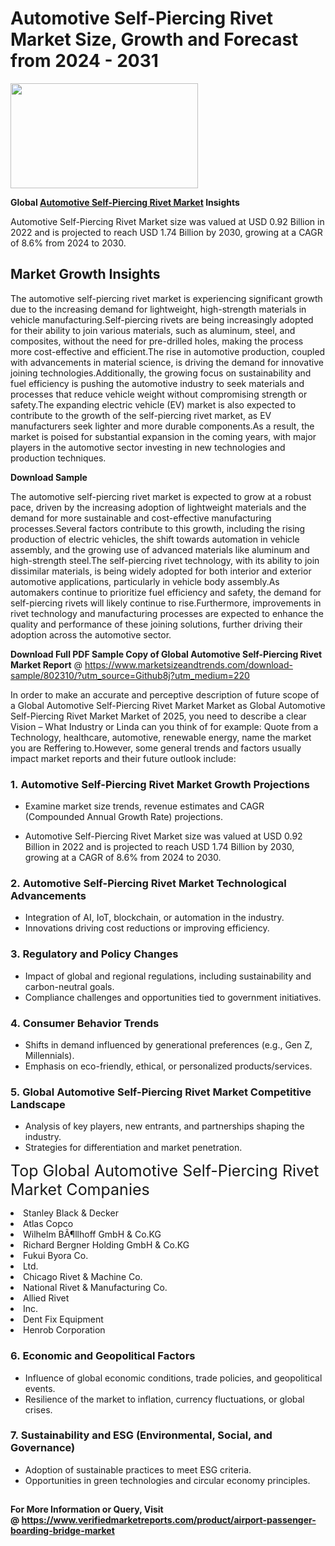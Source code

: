 <H1>Automotive Self-Piercing Rivet Market Size, Growth and Forecast from 2024 - 2031</H1><img class="aligncenter size-medium wp-image-584254" src="https://thirdeyenews.in/wp-content/uploads/2024/09/Global-Market-Research-300x168.jpeg" alt="" width="300" height="168" /><p><strong>Global&nbsp;<a href="https://www.marketsizeandtrends.com/download-sample/802310/?utm_source=Github8j?utm_medium=220">Automotive Self-Piercing Rivet Market</a> Insights</strong></p><p>Automotive Self-Piercing Rivet Market size was valued at USD 0.92 Billion in 2022 and is projected to reach USD 1.74 Billion by 2030, growing at a CAGR of 8.6% from 2024 to 2030.</p><p><h2>Market Growth Insights</h2> <p>The automotive self-piercing rivet market is experiencing significant growth due to the increasing demand for lightweight, high-strength materials in vehicle manufacturing.Self-piercing rivets are being increasingly adopted for their ability to join various materials, such as aluminum, steel, and composites, without the need for pre-drilled holes, making the process more cost-effective and efficient.The rise in automotive production, coupled with advancements in material science, is driving the demand for innovative joining technologies.Additionally, the growing focus on sustainability and fuel efficiency is pushing the automotive industry to seek materials and processes that reduce vehicle weight without compromising strength or safety.The expanding electric vehicle (EV) market is also expected to contribute to the growth of the self-piercing rivet market, as EV manufacturers seek lighter and more durable components.As a result, the market is poised for substantial expansion in the coming years, with major players in the automotive sector investing in new technologies and production techniques.</p> <p><strong>Download Sample</strong></p> <p>The automotive self-piercing rivet market is expected to grow at a robust pace, driven by the increasing adoption of lightweight materials and the demand for more sustainable and cost-effective manufacturing processes.Several factors contribute to this growth, including the rising production of electric vehicles, the shift towards automation in vehicle assembly, and the growing use of advanced materials like aluminum and high-strength steel.The self-piercing rivet technology, with its ability to join dissimilar materials, is being widely adopted for both interior and exterior automotive applications, particularly in vehicle body assembly.As automakers continue to prioritize fuel efficiency and safety, the demand for self-piercing rivets will likely continue to rise.Furthermore, improvements in rivet technology and manufacturing processes are expected to enhance the quality and performance of these joining solutions, further driving their adoption across the automotive sector.</p> <p><span class=""><strong>Download Full PDF Sample Copy of Global Automotive Self-Piercing Rivet Market Report</strong> @ <a href="https://www.marketsizeandtrends.com/download-sample/802310/?utm_source=Github8j?utm_medium=220" target="_blank">https://www.marketsizeandtrends.com/download-sample/802310/?utm_source=Github8j?utm_medium=220</a></span></p><p>In order to make an accurate and perceptive description of future scope of a Global&nbsp;Automotive Self-Piercing Rivet Market Market as Global&nbsp;Automotive Self-Piercing Rivet Market Market of 2025, you need to describe a clear Vision &ndash; What Industry or Linda can you think of for example: Quote from a Technology, healthcare, automotive, renewable energy, name the market you are Reffering to.However, some general trends and factors usually impact market reports and their future outlook include:</p><h3>1.&nbsp;<strong>Automotive Self-Piercing Rivet Market Growth Projections</strong></h3><ul><li>Examine market size trends, revenue estimates and CAGR (Compounded Annual Growth Rate) projections.</li><li><p>Automotive Self-Piercing Rivet Market size was valued at USD 0.92 Billion in 2022 and is projected to reach USD 1.74 Billion by 2030, growing at a CAGR of 8.6% from 2024 to 2030.</p></li></ul><h3>2.&nbsp;<strong>Automotive Self-Piercing Rivet Market Technological Advancements</strong></h3><ul><li>Integration of AI, IoT, blockchain, or automation in the industry.</li><li>Innovations driving cost reductions or improving efficiency.</li></ul><h3>3.&nbsp;<strong>Regulatory and Policy Changes</strong></h3><ul><li>Impact of global and regional regulations, including sustainability and carbon-neutral goals.</li><li>Compliance challenges and opportunities tied to government initiatives.</li></ul><h3>4.&nbsp;<strong>Consumer Behavior Trends</strong></h3><ul><li>Shifts in demand influenced by generational preferences (e.g., Gen Z, Millennials).</li><li>Emphasis on eco-friendly, ethical, or personalized products/services.</li></ul><h3>5.&nbsp;<strong>Global Automotive Self-Piercing Rivet Market Competitive Landscape</strong></h3><ul><li>Analysis of key players, new entrants, and partnerships shaping the industry.</li><li>Strategies for differentiation and market penetration.</li></ul><p data-pm-slice="1 1 []"><span style="color: inherit; font-family: inherit; font-size: 25px;">Top Global Automotive Self-Piercing Rivet Market Companies</span></p><div class="" data-test-id=""><p><li>Stanley Black & Decker</li><li> Atlas Copco</li><li> Wilhelm BÃ¶llhoff GmbH & Co.KG</li><li> Richard Bergner Holding GmbH & Co.KG</li><li> Fukui Byora Co.</li><li> Ltd.</li><li> Chicago Rivet & Machine Co.</li><li> National Rivet & Manufacturing Co.</li><li> Allied Rivet</li><li> Inc.</li><li> Dent Fix Equipment</li><li> Henrob Corporation</li></p></div><h3>6.&nbsp;<strong>Economic and Geopolitical Factors</strong></h3><ul><li>Influence of global economic conditions, trade policies, and geopolitical events.</li><li>Resilience of the market to inflation, currency fluctuations, or global crises.</li></ul><h3>7.&nbsp;<strong>Sustainability and ESG (Environmental, Social, and Governance)</strong></h3><ul><li>Adoption of sustainable practices to meet ESG criteria.</li><li>Opportunities in green technologies and circular economy principles.</li></ul><h2><strong style="font-size: 14px;">For More Information or Query, Visit @&nbsp;</strong><a style="background-color: #ffffff; font-size: 14px;" href="https://www.marketsizeandtrends.com/report/automotive-self-piercing-rivet-market/" target="_blank">https://www.verifiedmarketreports.com/product/airport-passenger-boarding-bridge-market</a></h2>